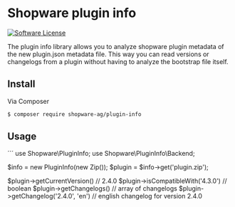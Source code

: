 # Shopware plugin info

[![Software License](https://img.shields.io/badge/license-MIT-brightgreen.svg?style=flat-square)](LICENSE.md)

The plugin info library allows you to analyze shopware plugin metadata of the new plugin.json metadata file. This way you can read versions or changelogs from a plugin without having to analyze the bootstrap file itself.

## Install

Via Composer

``` bash
$ composer require shopware-ag/plugin-info
```
## Usage

´´´
use Shopware\PluginInfo;
use Shopware\PluginInfo\Backend;

$info = new PluginInfo(new Zip());
$plugin = $info->get('plugin.zip');

$plugin->getCurrentVersion()         // 2.4.0
$plugin->isCompatibleWith('4.3.0')   // boolean
$plugin->getChangelogs()             // array of changelogs
$plugin->getChangelog('2.4.0', 'en') // english changelog for version 2.4.0
```